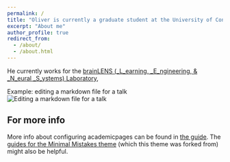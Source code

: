 ```yaml
---
permalink: /
title: "Oliver is currently a graduate student at the University of Connecticut, working at the forefront of interdisciplinary research in neuroimaging and translational neuroscience"
excerpt: "About me"
author_profile: true
redirect_from: 
  - /about/
  - /about.html
---
```


He currently works for the [brainLENS (_L_earning, _E_ngineering, & _N_eural _S_ystems) Laboratory](https://www.brainlens.org/), 

Example: editing a markdown file for a talk
![Editing a markdown file for a talk](/images/editing-talk.png)

For more info
------
More info about configuring academicpages can be found in [the guide](https://academicpages.github.io/markdown/). The [guides for the Minimal Mistakes theme](https://mmistakes.github.io/minimal-mistakes/docs/configuration/) (which this theme was forked from) might also be helpful.

